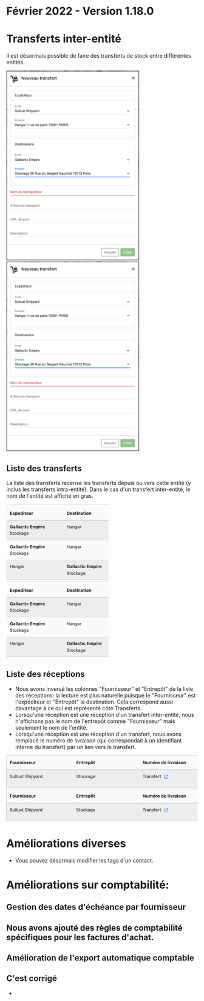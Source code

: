 # Février 2022 - Version 1.18.0

# Transferts inter-entité

Il est désormais possible de faire des transferts de stock entre différentes entités.

<img src="./1.18.0/transfer-create.png" height="500"/>
<img src="https://raw.githubusercontent.com/gear-group/release-notes/master/release-notes/1.18.0/transfer-create.png" height="500"/>

## Liste des transferts

La liste des transferts recense les transferts depuis ou vers cette entité (y inclus les transferts intra-entité). Dans le cas d'un transfert inter-entité, le nom de l'entité est affiché en gras.

<img src="./1.18.0/transfer-list.png" height="200"/>
<img src="https://raw.githubusercontent.com/gear-group/release-notes/master/release-notes/1.18.0/transfer-list.png" height="200"/>

## Liste des réceptions

* Nous avons inversé les colonnes "Fournisseur" et "Entrepôt" de la liste des réceptions: la lecture est plus naturelle puisque le "Fournisseur" est l'expéditeur et "Entrepôt" la destination. Cela correspond aussi davantage à ce qui est représenté côté Transferts.
* Lorsqu'une réception est une réception d'un transfert inter-entité, nous n'affichons pas le nom de l'entrepôt comme "Fournisseur" mais seulement le nom de l'entité.
* Lorsqu'une réception est une réception d'un transfert, nous avons remplacé le numéro de livraison (qui correspondait à un identifiant interne du transfert) par un lien vers le transfert.

<img src="./1.18.0/reception-list.png" height="85"/>
<img src="https://raw.githubusercontent.com/gear-group/release-notes/master/release-notes/1.18.0/reception-list.png" height="85"/>

# Améliorations diverses

- Vous pouvez désormais modifier les tags d'un contact.

# Améliorations sur comptabilité:

## Gestion des dates d'échéance par fournisseur

## Nous avons ajouté des règles de comptabilité spécifiques pour les factures d'achat.

## Amélioration de l'export automatique comptable

## C'est corrigé

-
